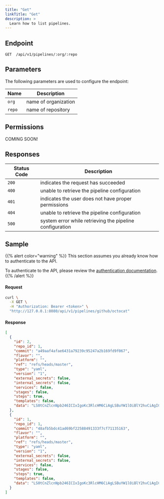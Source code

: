 ```yaml
---
title: "Get"
linkTitle: "Get"
description: >
  Learn how to list pipelines.
---
```


## Endpoint

```
GET  /api/v1/pipelines/:org/:repo
```

## Parameters

The following parameters are used to configure the endpoint:

| Name       | Description          |
|------------|----------------------|
| `org`      | name of organization |
| `repo`     | name of repository   |

## Permissions

COMING SOON!

## Responses

| Status Code | Description                                              |
| ----------- |----------------------------------------------------------|
| `200`       | indicates the request has succeeded                      |
| `400`       | unable to retrieve the pipeline configuration            |
| `401`       | indicates the user does not have proper permissions      |
| `404`       | unable to retrieve the pipeline configuration            |
| `500`       | system error while retrieving the pipeline configuration |

## Sample

{{% alert color="warning" %}}
This section assumes you already know how to authenticate to the API.

To authenticate to the API, please review the [authentication documentation](/docs/reference/api/authentication/).
{{% /alert %}}

#### Request

```sh
curl \
  -X GET \
  -H "Authorization: Bearer <token>" \
  "http://127.0.0.1:8080/api/v1/pipelines/github/octocat"
```

#### Response

```json
[
  {
    "id": 2,
    "repo_id": 1,
    "commit": "a49aaf4afae6431a79239c95247a2b169fd9f067",
    "flavor": "",
    "platform": "",
    "ref": "refs/heads/master",
    "type": "yaml",
    "version": "1",
    "external_secrets": false,
    "internal_secrets": false,
    "services": false,
    "stages": false,
    "steps": true,
    "templates": false,
    "data": "LS0tCnZlcnNpb246ICIxIgoKc3RlcHM6CiAgLSBuYW1lOiBlY2hvCiAgICBpbWFnZTogYWxwaW5lOmxhdGVzdAogICAgY29tbWFuZHM6IFtlY2hvIGZvb10="
  },
  {
    "id": 1,
    "repo_id": 1,
    "commit": "48afb5bdc41ad69bf22588491333f7cf71135163",
    "flavor": "",
    "platform": "",
    "ref": "refs/heads/master",
    "type": "yaml",
    "version": "1",
    "external_secrets": false,
    "internal_secrets": false,
    "services": false,
    "stages": false,
    "steps": true,
    "templates": false,
    "data": "LS0tCnZlcnNpb246ICIxIgoKc3RlcHM6CiAgLSBuYW1lOiBlY2hvCiAgICBpbWFnZTogYWxwaW5lOmxhdGVzdAogICAgY29tbWFuZHM6IFtlY2hvIGZvb10="
  }
]
```